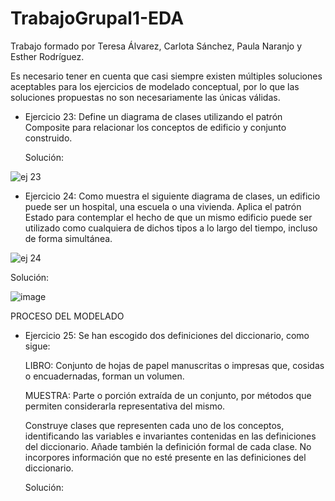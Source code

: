 # TrabajoGrupal1-EDA
Trabajo formado por Teresa Álvarez, Carlota Sánchez, Paula Naranjo y Esther Rodríguez.

Es necesario tener en cuenta que casi siempre existen múltiples soluciones aceptables para los ejercicios de modelado conceptual, por lo que las soluciones propuestas no son necesariamente las únicas válidas.


- Ejercicio 23: Define un diagrama de clases utilizando el patrón Composite para relacionar los conceptos de edificio y conjunto construido.

  Solución:

![ej 23](https://user-images.githubusercontent.com/91721860/153229882-2528c7b5-b529-4a6b-aa91-e54a7adcdde5.JPG)

- Ejercicio 24: Como muestra el siguiente diagrama de clases, un edificio puede ser un hospital, una escuela o una vivienda. Aplica el patrón Estado para contemplar el hecho de que un mismo edificio puede ser utilizado como cualquiera de dichos tipos a lo largo del tiempo, incluso de forma simultánea.

![ej 24](https://user-images.githubusercontent.com/91721860/153233922-cfb3ad55-75b1-4219-bff3-cbadb5818c38.JPG)


  Solución:

![image](https://user-images.githubusercontent.com/91721860/153236484-0f1fbc12-c69a-40ef-a6e3-6f3f6ba589f1.png)


PROCESO DEL MODELADO

- Ejercicio 25: Se han escogido dos definiciones del diccionario, como sigue:

  LIBRO: Conjunto de hojas de papel manuscritas o impresas que, cosidas o encuadernadas, forman un volumen.

  MUESTRA: Parte o porción extraída de un conjunto, por métodos que permiten considerarla representativa del mismo.

  Construye clases que representen cada uno de los conceptos, identificando las variables e invariantes contenidas en las definiciones del diccionario. Añade también la    definición formal de cada clase. No incorpores información que no esté presente en las definiciones del diccionario.

  Solución:
